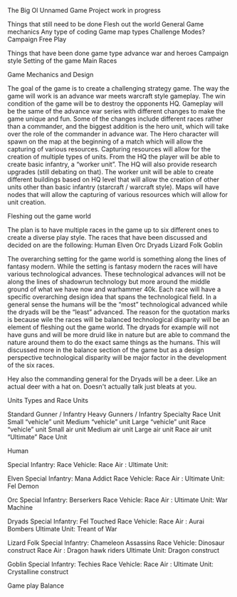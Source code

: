 The Big Ol Unnamed Game Project
work in progress



Things that still need to be done
Flesh out the world
General Game mechanics
Any type of coding
Game map types
Challenge Modes?
Campaign 
Free Play


Things that have been done
game type
advance war and heroes
Campaign style
Setting of the game
Main Races

Game Mechanics and Design

The goal of the game is to create a challenging strategy game. The way the game will work is an advance war meets warcraft style gameplay.  The win condition of the game will be to destroy the opponents HQ.  Gameplay will be the same of the advance war series with different changes to make the game unique and fun.  Some of the changes include different races rather than a commander, and the biggest addition is the hero unit, which will take over the role of the commander in advance war.  The Hero character will spawn on the map at the beginning of a match which will allow the capturing of various resources.  Capturing resources will allow for the creation of multiple types of units. From the HQ the player will be able to create basic infantry, a “worker unit”.  The HQ will also provide research upgrades (still debating on that).  The worker unit will be able to create different buildings based on HQ level that will allow the creation of other units other than basic infantry (starcraft / warcraft style).  Maps will have nodes that will allow the capturing of various resources which will allow for unit creation. 

Fleshing out the game world

The plan is to have multiple races in the game up to six different ones to create a diverse play style.  The races that have been discussed and decided on are the following:
Human
Elven
Orc
Dryads
Lizard Folk
Goblin


The overarching setting for the game world is something along the lines of fantasy modern.  While the setting is fantasy modern the races will have various technological advances.  These technological advances will not be along the lines of shadowrun technology but more around the middle ground of what we have now and warhammer 40k. 
Each race will have a specific overarching design idea that spans the technological field. 
In a general sense the humans will be the “most” technological advanced while the dryads will be the “least” advanced. The reason for the quotation marks is because wile the races will be balanced technological disparity will be an element of fleshing out the game world.  The dryads for example will not have guns and will be more druid like in nature but are able to command the nature around them to do the exact same things as the humans.  This will discussed more in the balance section of the game but as a design perspective technological disparity will be major factor in the development of the six races.

Hey also the commanding general for the Dryads will be a deer. Like an actual deer with a hat on. Doesn't actually talk just bleats at you.






Units Types and Race Units 

Standard Gunner / Infantry
Heavy Gunners / Infantry
Specialty Race Unit
Small “vehicle”  unit
Medium “vehicle” unit
Large “vehicle” unit
Race “vehicle” unit
Small air unit
Medium air unit
Large air unit
Race air unit
“Ultimate” Race Unit

Human

Special Infantry: 
Race Vehicle: 
Race Air :
Ultimate Unit: 




Elven
Special Infantry: Mana Addict
Race Vehicle: 
Race Air :
Ultimate Unit: Fel Demon 



Orc
Special Infantry: Berserkers
Race Vehicle: 
Race Air :
Ultimate Unit: War Machine




Dryads
Special Infantry: Fel Touched
Race Vehicle: 
Race Air : Aurai Bombers
Ultimate Unit: Treant of War




Lizard Folk
Special Infantry: Chameleon Assassins
Race Vehicle: Dinosaur construct
Race Air : Dragon hawk riders
Ultimate Unit: Dragon construct




Goblin
Special Infantry: Techies
Race Vehicle: 
Race Air :
Ultimate Unit: Crystalline construct 



Game play Balance
